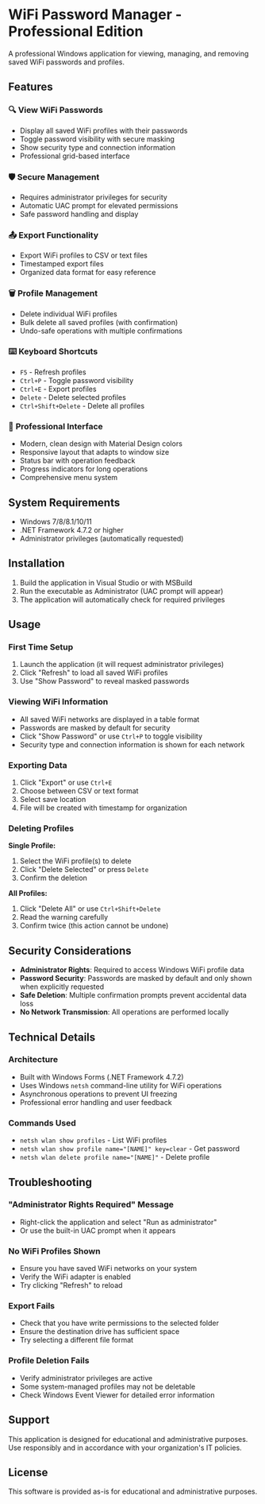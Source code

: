 # WiFi Password Manager - Professional Edition

A professional Windows application for viewing, managing, and removing saved WiFi passwords and profiles.

## Features

### 🔍 **View WiFi Passwords**
- Display all saved WiFi profiles with their passwords
- Toggle password visibility with secure masking
- Show security type and connection information
- Professional grid-based interface

### 🛡️ **Secure Management**
- Requires administrator privileges for security
- Automatic UAC prompt for elevated permissions
- Safe password handling and display

### 📤 **Export Functionality**
- Export WiFi profiles to CSV or text files
- Timestamped export files
- Organized data format for easy reference

### 🗑️ **Profile Management**
- Delete individual WiFi profiles
- Bulk delete all saved profiles (with confirmation)
- Undo-safe operations with multiple confirmations

### ⌨️ **Keyboard Shortcuts**
- `F5` - Refresh profiles
- `Ctrl+P` - Toggle password visibility
- `Ctrl+E` - Export profiles
- `Delete` - Delete selected profiles
- `Ctrl+Shift+Delete` - Delete all profiles

### 🎨 **Professional Interface**
- Modern, clean design with Material Design colors
- Responsive layout that adapts to window size
- Status bar with operation feedback
- Progress indicators for long operations
- Comprehensive menu system

## System Requirements

- Windows 7/8/8.1/10/11
- .NET Framework 4.7.2 or higher
- Administrator privileges (automatically requested)

## Installation

1. Build the application in Visual Studio or with MSBuild
2. Run the executable as Administrator (UAC prompt will appear)
3. The application will automatically check for required privileges

## Usage

### First Time Setup
1. Launch the application (it will request administrator privileges)
2. Click "Refresh" to load all saved WiFi profiles
3. Use "Show Password" to reveal masked passwords

### Viewing WiFi Information
- All saved WiFi networks are displayed in a table format
- Passwords are masked by default for security
- Click "Show Password" or use `Ctrl+P` to toggle visibility
- Security type and connection information is shown for each network

### Exporting Data
1. Click "Export" or use `Ctrl+E`
2. Choose between CSV or text format
3. Select save location
4. File will be created with timestamp for organization

### Deleting Profiles
**Single Profile:**
1. Select the WiFi profile(s) to delete
2. Click "Delete Selected" or press `Delete`
3. Confirm the deletion

**All Profiles:**
1. Click "Delete All" or use `Ctrl+Shift+Delete`
2. Read the warning carefully
3. Confirm twice (this action cannot be undone)

## Security Considerations

- **Administrator Rights**: Required to access Windows WiFi profile data
- **Password Security**: Passwords are masked by default and only shown when explicitly requested
- **Safe Deletion**: Multiple confirmation prompts prevent accidental data loss
- **No Network Transmission**: All operations are performed locally

## Technical Details

### Architecture
- Built with Windows Forms (.NET Framework 4.7.2)
- Uses Windows `netsh` command-line utility for WiFi operations
- Asynchronous operations to prevent UI freezing
- Professional error handling and user feedback

### Commands Used
- `netsh wlan show profiles` - List WiFi profiles
- `netsh wlan show profile name="[NAME]" key=clear` - Get password
- `netsh wlan delete profile name="[NAME]"` - Delete profile

## Troubleshooting

### "Administrator Rights Required" Message
- Right-click the application and select "Run as administrator"
- Or use the built-in UAC prompt when it appears

### No WiFi Profiles Shown
- Ensure you have saved WiFi networks on your system
- Verify the WiFi adapter is enabled
- Try clicking "Refresh" to reload

### Export Fails
- Check that you have write permissions to the selected folder
- Ensure the destination drive has sufficient space
- Try selecting a different file format

### Profile Deletion Fails
- Verify administrator privileges are active
- Some system-managed profiles may not be deletable
- Check Windows Event Viewer for detailed error information

## Support

This application is designed for educational and administrative purposes. Use responsibly and in accordance with your organization's IT policies.

## License

This software is provided as-is for educational and administrative purposes.
